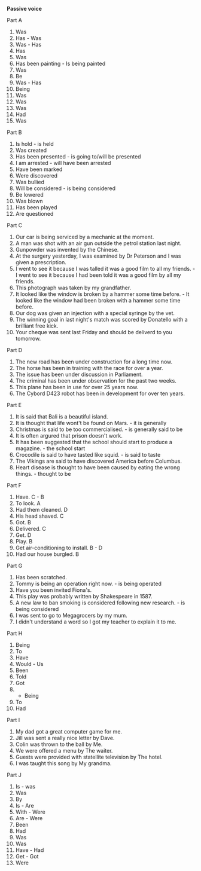 **Passive voice**

Part A
1. Was
2. Has - Was
3. Was - Has
4. Has
5. Was
6. Has been painting - Is being painted
7. Was
8. Be
9. Was - Has
10. Being
11. Was
12. Was
13. Was
14. Had
15. Was

Part B
1. Is hold - is held
2. Was created
3. Has been presented - is going to/will be presented
4. I am arrested - will have been arrested
5. Have been marked
6. Were discovered
7. Was bullied
8. Will be considered - is being considered
9. Be lowered
10. Was blown
11. Has been played
12. Are questioned

Part C
1. Our car is being serviced by a mechanic at the moment.
2. A man was shot with an air gun outside the petrol station last night.
3. Gunpowder was invented by the Chinese.
4. At the surgery yesterday, I was examined by Dr Peterson and I was given a prescription.
5. I went to see it because I was talled it was a good film to all my friends. - I went to see it because I had been told it was a good film by all my friends.
6. This photograph was taken by my grandfather.
7. It looked like the window is broken by a hammer some time before. - It looked like the window had been broken with a hammer some time before.
8. Our dog was given an injection with a special syringe by the vet.
9. The winning goal in last night's match was scored by Donatello with a brilliant free kick.
10. Your cheque was sent last Friday and should be deliverd to you tomorrow.

Part D
1. The new road has been under construction for a long time now.
2. The horse has been in training with the race for over a year.
3. The issue has been under discussion in Parliament.
4. The criminal has been under observation for the past two weeks.
5. This plane has been in use for over 25 years now.
6. The Cybord D423 robot has been in development for over ten years.

Part E
1. It is said that Bali is a beautiful island.
2. It is thought that life wont't be found on Mars. - it is generally
3. Christmas is said to be too commercialised. - is generally said to be
4. It is often argured that prison doesn't work.
5. It has been suggested that the school should start to produce a magazine. - the school start
6. Crocodile is said to have tasted like squid. - is said to taste
7. The Vikings are said to have discovered America before Columbus.
8. Heart disease is thought to have been caused by eating the wrong things.  - thought to be 

Part F
1. Have. C - B
2. To look. A
3. Had them cleaned. D
4. His head shaved. C
5. Got. B
6. Delivered. C
7. Get. D
8. Play. B
9. Get air-conditioning to install. B - D
10. Had our house burgled. B

Part G
1. Has been scratched.
2. Tommy is being an operation right now. - is being operated
3. Have you been invited Fiona's.
4. This play was probably written by Shakespeare in 1587.
5. A new law to ban smoking is considered following new research. - is being considered
6. I was sent to go to Megagrocers by my mum.
7. I didn't understand a word so I got my teacher to explain it to me.

Part H
1. Being
2. To
3. Have
4. Would - Us
5. Been
6. Told
7. Got
8. - Being
9. To
10. Had

Part I
1. My dad got a great computer game for me.
2. Jill was sent a really nice letter by Dave.
3. Colin was thrown to the ball by Me.
4. We were offered a menu by The waiter.
5. Guests were provided with statellite television by The hotel.
6. I was taught this song by My grandma.

Part J
1. Is - was
2. Was
3. By
4. Is - Are
5. With - Were
6. Are - Were
7. Been
8. Had
9. Was
10. Was
11. Have - Had
12. Get - Got
13. Were